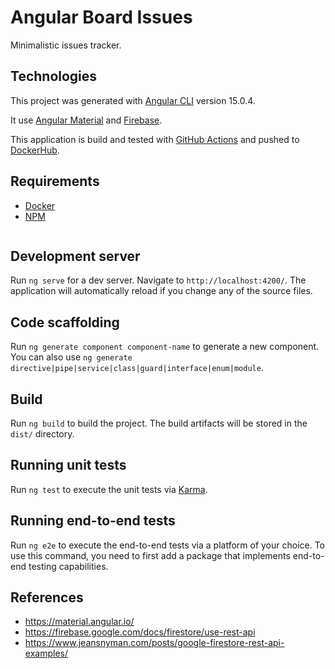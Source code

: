 # Angular Board Issues

Minimalistic issues tracker.

## Technologies

This project was generated with [Angular CLI](https://github.com/angular/angular-cli) version 15.0.4.

It use [Angular Material](https://material.angular.io/) and [Firebase](https://firebase.google.com/).

This application is build and tested with [GitHub Actions](https://github.com/features/actions) and pushed to [DockerHub](https://hub.docker.com/).

## Requirements

- [Docker]()
- [NPM]()

```shell

```

## Development server

Run `ng serve` for a dev server. Navigate to `http://localhost:4200/`. The application will automatically reload if you change any of the source files.

## Code scaffolding

Run `ng generate component component-name` to generate a new component. You can also use `ng generate directive|pipe|service|class|guard|interface|enum|module`.

## Build

Run `ng build` to build the project. The build artifacts will be stored in the `dist/` directory.

## Running unit tests

Run `ng test` to execute the unit tests via [Karma](https://karma-runner.github.io).

## Running end-to-end tests

Run `ng e2e` to execute the end-to-end tests via a platform of your choice. To use this command, you need to first add a package that implements end-to-end testing capabilities.

## References

- <https://material.angular.io/>
- <https://firebase.google.com/docs/firestore/use-rest-api>
- <https://www.jeansnyman.com/posts/google-firestore-rest-api-examples/>
